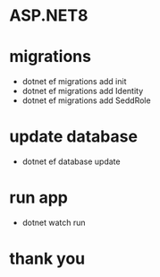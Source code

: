 # ASP.NET8
# migrations
-   dotnet ef migrations add init
-   dotnet ef migrations add Identity
-   dotnet ef migrations add SeddRole

# update database
-   dotnet ef database update

# run app
-   dotnet watch run

# thank you
